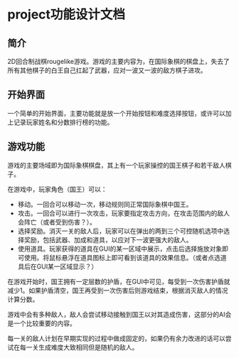 # project功能设计文档

## 简介

2D回合制战棋rougelike游戏。游戏的主要内容为，在国际象棋的棋盘上，失去了所有其他棋子的白王自己扛起了武器，应对一波又一波的敌方棋子进攻。

## 开始界面

一个简单的开始界面，主要功能就是放一个开始按钮和难度选择按钮，或许可以加上记录玩家姓名和分数排行榜的功能。

## 游戏功能

游戏的主要场域即为国际象棋棋盘，其上有一个玩家操控的国王棋子和若干敌人棋子。

在游戏中，玩家角色（国王）可以：

- 移动。一回合可以移动一次，移动规则同正常国际象棋中国王。
- 攻击。一回合可以进行一次攻击，玩家要指定攻击方向，在攻击范围内的敌人会阵亡（或者受到伤害？）。
- 选择奖励。消灭一关的敌人后，玩家可以在弹出的两到三个可控随机选项中选择奖励，包括武器、加成和道具，以应对下一波更强大的敌人。
- 使用道具。玩家获得的道具在GUI的某一区域中展示，点击后选择施放对象即可使用。将鼠标悬浮在道具图标上即可看到该道具的效果信息。（或者点选道具后在GUI某一区域显示？）

在游戏开始时，国王拥有一定层数的护盾，在GUI中可见，每受到一次伤害护盾就减少1。如果护盾清空，国王再受到一次伤害后则游戏结束，根据消灭敌人的情况计算分数。

游戏中会有多种敌人，敌人会尝试移动接触到国王以对其造成伤害，这部分的AI会是一个比较重要的内容。

每一关的敌人计划在早期实现的过程中做成固定的，如果仍有余力改进的话可以尝试在每一关生成难度大致相同但是随机的敌人。

